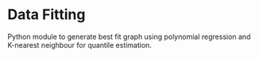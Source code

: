 # Data Fitting
Python module to generate best fit graph using polynomial regression and K-nearest neighbour for quantile estimation.
